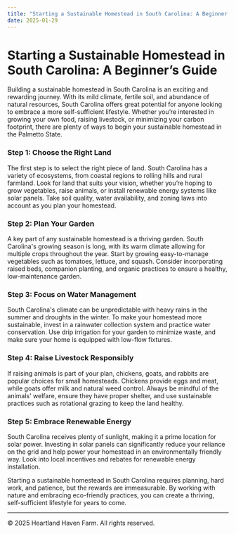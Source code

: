 ```yaml
---
title: "Starting a Sustainable Homestead in South Carolina: A Beginner’s Guide"
date: 2025-01-29
---
```


# Starting a Sustainable Homestead in South Carolina: A Beginner’s Guide

Building a sustainable homestead in South Carolina is an exciting and rewarding journey. With its mild climate, fertile soil, and abundance of natural resources, South Carolina offers great potential for anyone looking to embrace a more self-sufficient lifestyle. Whether you’re interested in growing your own food, raising livestock, or minimizing your carbon footprint, there are plenty of ways to begin your sustainable homestead in the Palmetto State.

### Step 1: Choose the Right Land

The first step is to select the right piece of land. South Carolina has a variety of ecosystems, from coastal regions to rolling hills and rural farmland. Look for land that suits your vision, whether you’re hoping to grow vegetables, raise animals, or install renewable energy systems like solar panels. Take soil quality, water availability, and zoning laws into account as you plan your homestead.

### Step 2: Plan Your Garden

A key part of any sustainable homestead is a thriving garden. South Carolina's growing season is long, with its warm climate allowing for multiple crops throughout the year. Start by growing easy-to-manage vegetables such as tomatoes, lettuce, and squash. Consider incorporating raised beds, companion planting, and organic practices to ensure a healthy, low-maintenance garden.

### Step 3: Focus on Water Management

South Carolina's climate can be unpredictable with heavy rains in the summer and droughts in the winter. To make your homestead more sustainable, invest in a rainwater collection system and practice water conservation. Use drip irrigation for your garden to minimize waste, and make sure your home is equipped with low-flow fixtures.

### Step 4: Raise Livestock Responsibly

If raising animals is part of your plan, chickens, goats, and rabbits are popular choices for small homesteads. Chickens provide eggs and meat, while goats offer milk and natural weed control. Always be mindful of the animals' welfare, ensure they have proper shelter, and use sustainable practices such as rotational grazing to keep the land healthy.

### Step 5: Embrace Renewable Energy

South Carolina receives plenty of sunlight, making it a prime location for solar power. Investing in solar panels can significantly reduce your reliance on the grid and help power your homestead in an environmentally friendly way. Look into local incentives and rebates for renewable energy installation.

Starting a sustainable homestead in South Carolina requires planning, hard work, and patience, but the rewards are immeasurable. By working with nature and embracing eco-friendly practices, you can create a thriving, self-sufficient lifestyle for years to come.

---

&copy; 2025 Heartland Haven Farm. All rights reserved.
